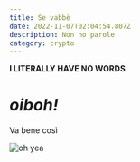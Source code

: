 ```yaml
---
title: Se vabbè
date: 2022-11-07T02:04:54.807Z
description: Non ho parole
category: crypto
---
```

**I LITERALLY HAVE NO WORDS**

# *oiboh!*

Va bene così

![oh yea](deepfried_1667659152003.jpg "siao sinio")